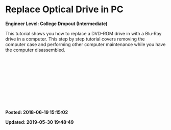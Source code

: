 # Replace Optical Drive in PC

**Engineer Level: College Dropout (Intermediate)** 

 This tutorial shows you how to replace a DVD-ROM drive in with a Blu-Ray drive in a computer. This step by step tutorial covers removing the computer case and performing other computer maintenance while you have the computer disassembled.
 
 <iframe width=""560"" height=""315"" src=""https://www.youtube.com/embed/B24HCb9bvgY"" frameborder=""0"" allow=""autoplay; encrypted-media"" allowfullscreen=""""></iframe>


**Posted: 2018-06-19 15:15:02** 

**Updated: 2019-05-30 19:48:49** 


